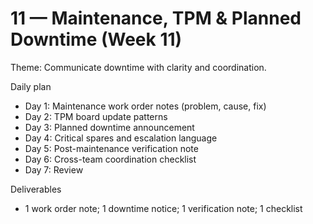 # 11 — Maintenance, TPM & Planned Downtime (Week 11)

Theme: Communicate downtime with clarity and coordination.

Daily plan
- Day 1: Maintenance work order notes (problem, cause, fix)
- Day 2: TPM board update patterns
- Day 3: Planned downtime announcement
- Day 4: Critical spares and escalation language
- Day 5: Post-maintenance verification note
- Day 6: Cross-team coordination checklist
- Day 7: Review

Deliverables
- 1 work order note; 1 downtime notice; 1 verification note; 1 checklist
